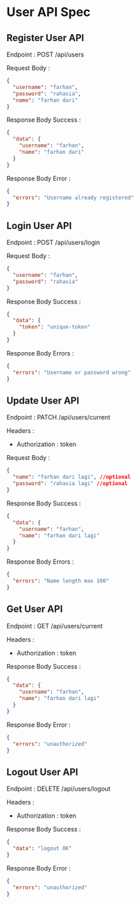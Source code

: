 # User API Spec

## Register User API

Endpoint : POST /api/users

Request Body :

```json
{
  "username": "farhan",
  "password": "rahasia",
  "name": "farhan dari"
}
```

Response Body Success :

```json
{
  "data": {
    "username": "farhan",
    "name": "farhan dari"
  }
}
```

Response Body Error :

```json
{
  "errors": "Username already registered"
}
```

## Login User API

Endpoint : POST /api/users/login

Request Body :

```json
{
  "username": "farhan",
  "password": "rahasia"
}
```

Response Body Success :

```json
{
  "data": {
    "token": "unique-token"
  }
}
```

Response Body Errors :

```json
{
  "errors": "Username or password wrong"
}
```

## Update User API

Endpoint : PATCH /api/users/current

Headers :

- Authorization : token

Request Body :

```json
{
  "name": "farhan dari lagi", //optional
  "password": "rahasia lagi" //optional
}
```

Response Body Success :

```json
{
  "data": {
    "username": "farhan",
    "name": "farhan dari lagi"
  }
}
```

Response Body Errors :

```json
{
  "errors": "Name length max 100"
}
```

## Get User API

Endpoint : GET /api/users/current

Headers :

- Authorization : token

Response Body Success :

```json
{
  "data": {
    "username": "farhan",
    "name": "farhan dari lagi"
  }
}
```

Response Body Error :

```json
{
  "errors": "unauthorized"
}
```

## Logout User API

Endpoint : DELETE /api/users/logout

Headers :

- Authorization : token

Response Body Success :

```json
{
  "data": "logout OK"
}
```

Response Body Error :

```json
{
  "errors": "unauthorized"
}
```

